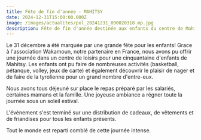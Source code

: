 ```yaml
---
title: Fête de fin d'année - MAHITSY
date: 2024-12-31T15:00:00.000Z
image: /images/actualites/pxl_20241231_090020318.mp.jpg
description: Fête de fin d'année destinée aux enfants du centre de Mahitsy
---
```

L﻿e 31 décembre a été marquée par une grande fête pour les enfants! Grace à l'association Wakamoun, notre partenaire en France, nous avons pu offrir une journée dans un centre de loisirs pour une cinquantaine d'enfants de Mahitsy. Les enfants ont pu faire de nombreuses activités (basketball, pétanque, volley, jeux de carte) et également découvrir le plaisir de nager et de faire de la tyrolienne pour un grand nombre d'entre-eux. 

Nous avons tous déjeuné sur place le repas préparé par les salariés, certaines mamans et la famille. Une joyeuse ambiance a régner toute la journée sous un soleil estival. 

L'évènement s'est terminé sur une distribution de cadeaux, de vêtements et de friandises pour tous les enfants présents.

T﻿out le monde est reparti comblé de cette journée intense.